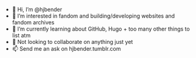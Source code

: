 - 👋 Hi, I’m @hjbender
- 👀 I’m interested in fandom and building/developing websites and fandom archives
- 🌱 I’m currently learning about GitHub, Hugo + too many other things to list atm
- 💞️ Not looking to collaborate on anything just yet
- 📫 Send me an ask on hjbender.tumblr.com

<!---
hjbender/hjbender is a ✨ special ✨ repository because its `README.md` (this file) appears on your GitHub profile.
You can click the Preview link to take a look at your changes.
--->
